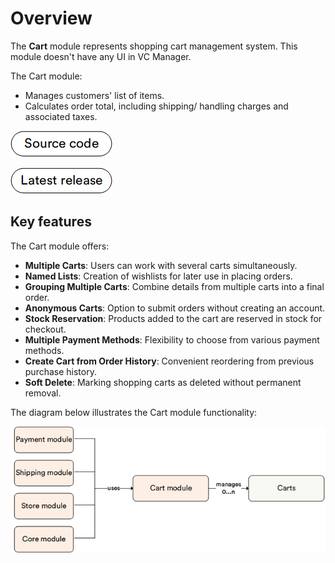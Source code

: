 # Overview

The **Cart** module represents shopping cart management system. This module doesn't have any UI in VC Manager.

The Cart module:

* Manages customers' list of items.
* Calculates order total, including shipping/ handling charges and associated taxes.

[![Source code](media/source_code.png)](https://github.com/VirtoCommerce/vc-module-x-cart)

[![Latest release](media/latest_release.png)](https://github.com/VirtoCommerce/vc-module-x-cart/releases)

## Key features

The Cart module offers:

* **Multiple Carts**: Users can work with several carts simultaneously.
* **Named Lists**: Creation of wishlists for later use in placing orders.
* **Grouping Multiple Carts**: Combine details from multiple carts into a final order.
* **Anonymous Carts**: Option to submit orders without creating an account.
* **Stock Reservation**: Products added to the cart are reserved in stock for checkout.
* **Multiple Payment Methods**: Flexibility to choose from various payment methods.
* **Create Cart from Order History**: Convenient reordering from previous purchase history.
* **Soft Delete**: Marking shopping carts as deleted without permanent removal.

The diagram below illustrates the Cart module functionality:

![Key entities](media/key-entities.png)
